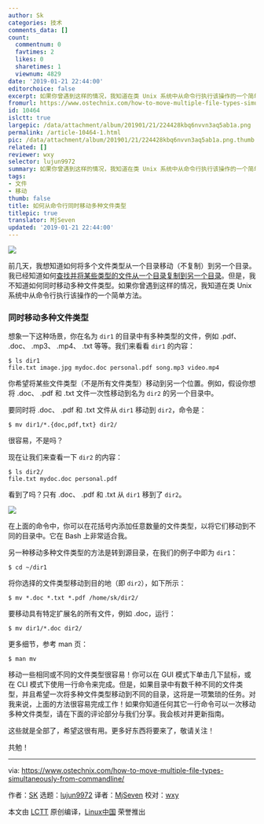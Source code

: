 ```yaml
---
author: Sk
categories: 技术
comments_data: []
count:
  commentnum: 0
  favtimes: 2
  likes: 0
  sharetimes: 1
  viewnum: 4829
date: '2019-01-21 22:44:00'
editorchoice: false
excerpt: 如果你曾遇到这样的情况，我知道在类 Unix 系统中从命令行执行该操作的一个简单方法。
fromurl: https://www.ostechnix.com/how-to-move-multiple-file-types-simultaneously-from-commandline/
id: 10464
islctt: true
largepic: /data/attachment/album/201901/21/224428kbq6nvvn3aq5ab1a.png
permalink: /article-10464-1.html
pic: /data/attachment/album/201901/21/224428kbq6nvvn3aq5ab1a.png.thumb.jpg
related: []
reviewer: wxy
selector: lujun9972
summary: 如果你曾遇到这样的情况，我知道在类 Unix 系统中从命令行执行该操作的一个简单方法。
tags:
- 文件
- 移动
thumb: false
title: 如何从命令行同时移动多种文件类型
titlepic: true
translator: MjSeven
updated: '2019-01-21 22:44:00'
---
```


![](/data/attachment/album/201901/21/224428kbq6nvvn3aq5ab1a.png)


前几天，我想知道如何将多个文件类型从一个目录移动（不复制）到另一个目录。我已经知道如何[查找并将某些类型的文件从一个目录复制到另一个目录](https://www.ostechnix.com/find-copy-certain-type-files-one-directory-another-linux/)。但是，我不知道如何同时移动多种文件类型。如果你曾遇到这样的情况，我知道在类 Unix 系统中从命令行执行该操作的一个简单方法。


### 同时移动多种文件类型


想象一下这种场景，你在名为 `dir1` 的目录中有多种类型的文件，例如 .pdf、 .doc、 .mp3、 .mp4、 .txt 等等。我们来看看 `dir1` 的内容：



```
$ ls dir1
file.txt image.jpg mydoc.doc personal.pdf song.mp3 video.mp4
```

你希望将某些文件类型（不是所有文件类型）移动到另一个位置。例如，假设你想将 .doc、 .pdf 和 .txt 文件一次性移动到名为 `dir2` 的另一个目录中。


要同时将 .doc、 .pdf 和 .txt 文件从 `dir1` 移动到 `dir2`，命令是：



```
$ mv dir1/*.{doc,pdf,txt} dir2/
```

很容易，不是吗？


现在让我们来查看一下 `dir2` 的内容：



```
$ ls dir2/
file.txt mydoc.doc personal.pdf
```

看到了吗？只有 .doc、 .pdf 和 .txt 从 `dir1` 移到了 `dir2`。


![](/data/attachment/album/201901/21/224605ecyxoo1cf5yfoydf.gif)


在上面的命令中，你可以在花括号内添加任意数量的文件类型，以将它们移动到不同的目录中。它在 Bash 上非常适合我。


另一种移动多种文件类型的方法是转到源目录，在我们的例子中即为 `dir1`：



```
$ cd ~/dir1
```

将你选择的文件类型移动到目的地（即 `dir2`），如下所示：



```
$ mv *.doc *.txt *.pdf /home/sk/dir2/
```

要移动具有特定扩展名的所有文件，例如 .doc，运行：



```
$ mv dir1/*.doc dir2/
```

更多细节，参考 man 页：



```
$ man mv
```

移动一些相同或不同的文件类型很容易！你可以在 GUI 模式下单击几下鼠标，或在 CLI 模式下使用一行命令来完成。但是，如果目录中有数千种不同的文件类型，并且希望一次将多种文件类型移动到不同的目录，这将是一项繁琐的任务。对我来说，上面的方法很容易完成工作！如果你知道任何其它一行命令可以一次移动多种文件类型，请在下面的评论部分与我们分享。我会核对并更新指南。


这些就是全部了，希望这很有用。更多好东西将要来了，敬请关注！


共勉！




---


via: <https://www.ostechnix.com/how-to-move-multiple-file-types-simultaneously-from-commandline/>


作者：[SK](https://www.ostechnix.com/author/sk/) 选题：[lujun9972](https://github.com/lujun9972) 译者：[MjSeven](https://github.com/MjSeven) 校对：[wxy](https://github.com/wxy)


本文由 [LCTT](https://github.com/LCTT/TranslateProject) 原创编译，[Linux中国](https://linux.cn/) 荣誉推出